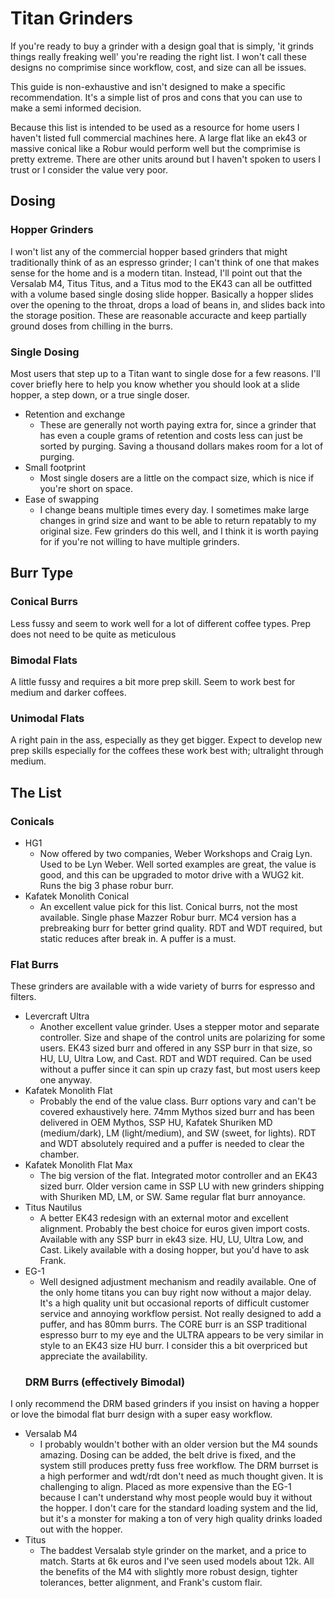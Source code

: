 # Titan Grinders
If you're ready to buy a grinder with a design goal that is simply, 'it grinds things really freaking well' you're reading the right list. I won't call these designs no comprimise since workflow, cost, and size can all be issues. 

This guide is non-exhaustive and isn't designed to make a specific recommendation. It's a simple list of pros and cons that you can use to make a semi informed decision. 

Because this list is intended to be used as a resource for home users I haven't listed full commercial machines here. A large flat like an ek43 or massive conical like a Robur would perform well but the comprimise is pretty extreme. There are other units around but I haven't spoken to users I trust or I consider the value very poor.

## Dosing
### Hopper Grinders
I won't list any of the commercial hopper based grinders that might traditionally think of as an espresso grinder; I can't think of one that makes sense for the home and is a modern titan. Instead, I'll point out that the Versalab M4, Titus Titus, and a Titus mod to the EK43 can all be outfitted with a volume based single dosing slide hopper. Basically a hopper slides over the opening to the throat, drops a load of beans in, and slides back into the storage position. These are reasonable accuracte and keep partially ground doses from chilling in the burrs.

### Single Dosing 
Most users that step up to a Titan want to single dose for a few reasons. I'll cover briefly here to help you know whether you should look at a slide hopper, a step down, or a true single doser.

* Retention and exchange
   * These are generally not worth paying extra for, since a grinder that has even a couple grams of retention and costs less can just be sorted by purging. Saving a thousand dollars makes room for a lot of purging.
* Small footprint
   * Most single dosers are a little on the compact size, which is nice if you're short on space.
* Ease of swapping
   * I change beans multiple times every day. I sometimes make large changes in grind size and want to be able to return repatably to my original size. Few grinders do this well, and I think it is worth paying for if you're not willing to have multiple grinders.

## Burr Type
### Conical Burrs
Less fussy and seem to work well for a lot of different coffee types. Prep does not need to be quite as meticulous
### Bimodal Flats
A little fussy and requires a bit more prep skill. Seem to work best for medium and darker coffees.
### Unimodal Flats
A right pain in the ass, especially as they get bigger. Expect to develop new prep skills especially for the coffees these work best with; ultralight through medium.

## The List
### Conicals
* HG1
   * Now offered by two companies, Weber Workshops and Craig Lyn. Used to be Lyn Weber. Well sorted examples are great, the value is good, and this can be upgraded to motor drive with a WUG2 kit. Runs the big 3 phase robur burr.
* Kafatek Monolith Conical
   * An excellent value pick for this list. Conical burrs, not the most available. Single phase Mazzer Robur burr. MC4 version has a prebreaking burr for better grind quality. RDT and WDT required, but static reduces after break in. A puffer is a must.
### Flat Burrs
 These grinders are available with a wide variety of burrs for espresso and filters.
* Levercraft Ultra
    * Another excellent value grinder. Uses a stepper motor and separate controller. Size and shape of the control units are polarizing for some users. EK43 sized burr and offered in any SSP burr in that size, so HU, LU, Ultra Low, and Cast. RDT and WDT required. Can be used without a puffer since it can spin up crazy fast, but most users keep one anyway.
* Kafatek Monolith Flat 
   * Probably the end of the value class. Burr options vary and can't be covered exhaustively here. 74mm Mythos sized burr and has been delivered in OEM Mythos, SSP HU, Kafatek Shuriken MD (medium/dark), LM (light/medium), and SW (sweet, for lights). RDT and WDT absolutely required and a puffer is needed to clear the chamber.
* Kafatek Monolith Flat Max
   * The big version of the flat. Integrated motor controller and an EK43 sized burr. Older version came in SSP LU with new grinders shipping with Shuriken MD, LM, or SW. Same regular flat burr annoyance.
* Titus Nautilus
   * A better EK43 redesign with an external motor and excellent alignment. Probably the best choice for euros given import costs. Available with any SSP burr in ek43 size. HU, LU, Ultra Low, and Cast. Likely available with a dosing hopper, but you'd have to ask Frank.
* EG-1
   * Well designed adjustment mechanism and readily available. One of the only home titans you can buy right now without a major delay. It's a high quality unit but occasional reports of difficult customer service and annoying workflow persist. Not really designed to add a puffer, and has 80mm burrs. The CORE burr is an SSP traditional espresso burr to my eye and the ULTRA appears to be very similar in style to an EK43 size HU burr. I consider this a bit overpriced but appreciate the availability.
   ### DRM Burrs (effectively Bimodal)
 I only recommend the DRM based grinders if you insist on having a hopper or love the bimodal flat burr design with a super easy workflow.
* Versalab M4
   * I probably wouldn't bother with an older version but the M4 sounds amazing. Dosing can be added, the belt drive is fixed, and the system still produces pretty fuss free workflow. The DRM burrset is a high performer and wdt/rdt don't need as much thought given. It is challenging to align. Placed as more expensive than the EG-1 because I can't understand why most people would buy it without the hopper. I don't care for the standard loading system and the lid, but it's a monster for making a ton of very high quality drinks loaded out with the hopper.
* Titus
   * The baddest Versalab style grinder on the market, and a price to match. Starts at 6k euros and I've seen used models about 12k. All the benefits of the M4 with slightly more robust design, tighter tolerances, better alignment, and Frank's custom flair.
